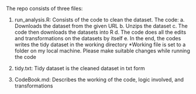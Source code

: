 The repo consists of three files:
1. run_analysis.R:
	Consists of the code to clean the dataset. The code:
	a. Downloads the dataset from the given URL
	b. Unzips the dataset
	c. The code then downloads the datasets into R
	d. The code does all the edits and transformations on the datasets by itself
	e. In the end, the codes writes the tidy dataset in the working directory
*Working file is set to a folder on my local machine. Please make suitable changes while running the code

2. tidy.txt:
	Tidy dataset is the cleaned dataset in txt form

3. CodeBook.md:
	Describes the working of the code, logic involved, and transformations
